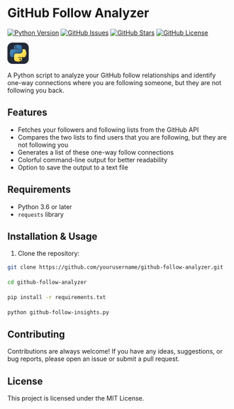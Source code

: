 # GitHub Follow Analyzer 

[![Python Version](https://img.shields.io/badge/python-3.6%20%7C%203.7%20%7C%203.8-blue)](https://www.python.org/downloads/)
[![GitHub Issues](https://img.shields.io/github/issues/mamad-1999/github-follow-insights)](https://github.com/mamad-1999/github-follow-insights/issues)
[![GitHub Stars](https://img.shields.io/github/stars/mamad-1999/github-follow-insights)](https://github.com/mamad-1999/github-follow-insights/stargazers)
[![GitHub License](https://img.shields.io/github/license/mamad-1999/github-follow-insights)](https://github.com/mamad-1999/github-follow-insights/blob/master/LICENSE)


<p>
    <a href="https://skillicons.dev">
      <img src="https://github.com/tandpfun/skill-icons/blob/main/icons/Python-Dark.svg" width="48" title="js">
    </a>
</p>

A Python script to analyze your GitHub follow relationships and identify one-way connections where you are following someone, but they are not following you back.

## Features

- Fetches your followers and following lists from the GitHub API
- Compares the two lists to find users that you are following, but they are not following you
- Generates a list of these one-way follow connections
- Colorful command-line output for better readability
- Option to save the output to a text file

## Requirements

- Python 3.6 or later
- `requests` library

## Installation & Usage

1. Clone the repository:

```bash
git clone https://github.com/yourusername/github-follow-analyzer.git

cd github-follow-analyzer

pip install -r requirements.txt

python github-follow-insights.py
```

## Contributing
Contributions are always welcome! If you have any ideas, suggestions, or bug reports, please open an issue or submit a pull request.

## License
This project is licensed under the MIT License.
